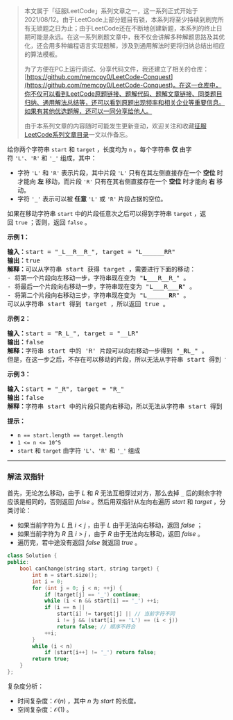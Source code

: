 > 本文属于「征服LeetCode」系列文章之一，这一系列正式开始于2021/08/12。由于LeetCode上部分题目有锁，本系列将至少持续到刷完所有无锁题之日为止；由于LeetCode还在不断地创建新题，本系列的终止日期可能是永远。在这一系列刷题文章中，我不仅会讲解多种解题思路及其优化，还会用多种编程语言实现题解，涉及到通用解法时更将归纳总结出相应的算法模板。
> <b></b>
> 
> 为了方便在PC上运行调试、分享代码文件，我还建立了相关的仓库：[https://github.com/memcpy0/LeetCode-Conquest](https://github.com/memcpy0/LeetCode-Conquest)。在这一仓库中，你不仅可以看到LeetCode原题链接、题解代码、题解文章链接、同类题目归纳、通用解法总结等，还可以看到原题出现频率和相关企业等重要信息。如果有其他优选题解，还可以一同分享给他人。
> <b></b>
> 
> 由于本系列文章的内容随时可能发生更新变动，欢迎关注和收藏[征服LeetCode系列文章目录](https://memcpy0.blog.csdn.net/article/details/119656559)一文以作备忘。

给你两个字符串 `start` 和 `target` ，长度均为 `n` 。每个字符串 **仅** 由字符 `'L'`、`'R'` 和 `'_'` 组成，其中：
- 字符 `'L'` 和 `'R'` 表示片段，其中片段 `'L'` 只有在其左侧直接存在一个 **空位** 时才能向 **左** 移动，而片段 `'R'` 只有在其右侧直接存在一个 **空位** 时才能向 **右** 移动。
- 字符 `'_'` 表示可以被 **任意** `'L'` 或 `'R'` 片段占据的空位。

如果在移动字符串 `start` 中的片段任意次之后可以得到字符串 `target` ，返回 `true` ；否则，返回 `false` 。

**示例 1：**
<pre><strong>输入：</strong>start = "_L__R__R_", target = "L______RR"
<strong>输出：</strong>true
<strong>解释：</strong>可以从字符串 start 获得 target ，需要进行下面的移动：
- 将第一个片段向左移动一步，字符串现在变为 "<strong>L</strong>___R__R_" 。
- 将最后一个片段向右移动一步，字符串现在变为 "L___R___<strong>R</strong>" 。
- 将第二个片段向右移动三步，字符串现在变为 "L______<strong>R</strong>R" 。
可以从字符串 start 得到 target ，所以返回 true 。
</pre>

**示例 2：**
<pre><strong>输入：</strong>start = "R_L_", target = "__LR"
<strong>输出：</strong>false
<strong>解释：</strong>字符串 start 中的 'R' 片段可以向右移动一步得到 "_<strong>R</strong>L_" 。
但是，在这一步之后，不存在可以移动的片段，所以无法从字符串 start 得到 target 。
</pre>

**示例 3：**
<pre><strong>输入：</strong>start = "_R", target = "R_"
<strong>输出：</strong>false
<strong>解释：</strong>字符串 start 中的片段只能向右移动，所以无法从字符串 start 得到 target 。</pre>

**提示：**
- `n == start.length == target.length`
- `1 <= n <= 10^5`
- `start` 和 `target` 由字符 `'L'`、`'R'` 和 `'_'` 组成

---
### 解法 双指针
首先，无论怎么移动，由于 $L$ 和 $R$ 无法互相穿过对方，那么去掉 `_` 后的剩余字符应该是相同的，否则返回 $false$ 。然后用双指针从左向右遍历 $\textit{start}$ 和 $\textit{target}$ ，分类讨论：
- 如果当前字符为 $L$ 且 $i<j$ ，由于 $L$ 由于无法向右移动，返回 $false$ ；
- 如果当前字符为 $R$ 且 $i>j$ ，由于 $R$ 由于无法向左移动，返回 $false$ 。
- 遍历完，若中途没有返回 $false$ 就返回 $true$ 。

```cpp
class Solution {
public:
    bool canChange(string start, string target) {
        int n = start.size();
        int i = 0;
        for (int j = 0; j < n; ++j) {
            if (target[j] == '_') continue;
            while (i < n && start[i] == '_') ++i;
            if (i == n || 
                start[i] != target[j] || // 当前字符不同
                i != j && (start[i] == 'L') == (i < j)) 
                return false; // 顺序不符合
            ++i; 
        }
        while (i < n)
            if (start[i++] != '_') return false;
        return true;
    }
};
```
复杂度分析：
- 时间复杂度：$\mathcal{O}(n)$ ，其中 $n$ 为 $\textit{start}$ 的长度。
- 空间复杂度：$\mathcal{O}(1)$ 。